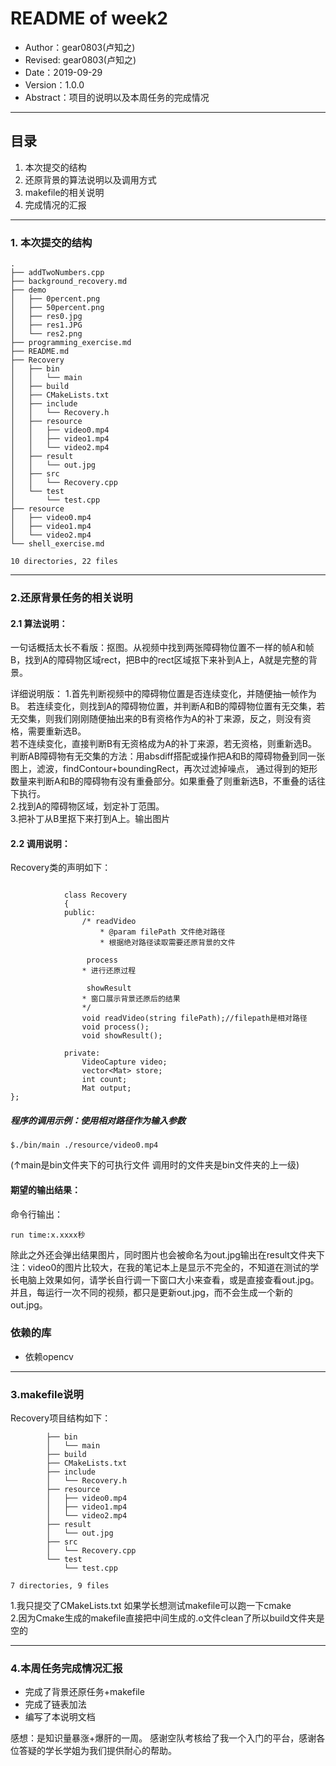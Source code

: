 # README of week2
- Author：gear0803(卢知之)
- Revised: gear0803(卢知之)
- Date：2019-09-29
- Version：1.0.0
- Abstract：项目的说明以及本周任务的完成情况

---

## 目录
 1. 本次提交的结构
 2. 还原背景的算法说明以及调用方式
 3. makefile的相关说明
 4. 完成情况的汇报
 
----
### 1. 本次提交的结构
```
.
├── addTwoNumbers.cpp
├── background_recovery.md
├── demo
│   ├── 0percent.png
│   ├── 50percent.png
│   ├── res0.jpg
│   ├── res1.JPG
│   └── res2.png
├── programming_exercise.md
├── README.md
├── Recovery
│   ├── bin
│   │   └── main
│   ├── build
│   ├── CMakeLists.txt
│   ├── include
│   │   └── Recovery.h
│   ├── resource
│   │   ├── video0.mp4
│   │   ├── video1.mp4
│   │   └── video2.mp4
│   ├── result
│   │   └── out.jpg
│   ├── src
│   │   └── Recovery.cpp
│   └── test
│       └── test.cpp
├── resource
│   ├── video0.mp4
│   ├── video1.mp4
│   └── video2.mp4
└── shell_exercise.md

10 directories, 22 files

```
----

### 2.还原背景任务的相关说明
#### 2.1 算法说明：
一句话概括太长不看版：抠图。从视频中找到两张障碍物位置不一样的帧A和帧B，找到A的障碍物区域rect，把B中的rect区域抠下来补到A上，A就是完整的背景。
 
详细说明版：
1.首先判断视频中的障碍物位置是否连续变化，并随便抽一帧作为B。
若连续变化，则找到A的障碍物位置，并判断A和B的障碍物位置有无交集，若无交集，则我们刚刚随便抽出来的B有资格作为A的补丁来源，反之，则没有资格，需要重新选B。  
若不连续变化，直接判断B有无资格成为A的补丁来源，若无资格，则重新选B。  
判断AB障碍物有无交集的方法：用absdiff搭配或操作把A和B的障碍物叠到同一张图上，滤波，findContour+boundingRect，再次过滤掉噪点， 通过得到的矩形数量来判断A和B的障碍物有没有重叠部分。如果重叠了则重新选B，不重叠的话往下执行。  
2.找到A的障碍物区域，划定补丁范围。  
3.把补丁从B里抠下来打到A上。输出图片  
     

#### 2.2 调用说明：
Recovery类的声明如下： 
```

            class Recovery
            {
            public:
            	/* readVideo
            		* @param filePath 文件绝对路径
            		* 根据绝对路径读取需要还原背景的文件
     
            	 process
            	* 进行还原过程

            	 showResult
            	* 窗口展示背景还原后的结果
            	*/
            	void readVideo(string filePath);//filepath是相对路径
            	void process();
            	void showResult();
            
            private:
            	VideoCapture video;
            	vector<Mat> store;
            	int count;
            	Mat output;
};
```
##### 程序的调用示例：使用**相对路径**作为输入参数
```
$./bin/main ./resource/video0.mp4
```
(↑main是bin文件夹下的可执行文件 调用时的文件夹是bin文件夹的上一级)
#### 期望的输出结果：
命令行输出：
```
run time:x.xxxx秒  
```

除此之外还会弹出结果图片，同时图片也会被命名为out.jpg输出在result文件夹下
注：video0的图片比较大，在我的笔记本上是显示不完全的，不知道在测试的学长电脑上效果如何，请学长自行调一下窗口大小来查看，或是直接查看out.jpg。并且，每运行一次不同的视频，都只是更新out.jpg，而不会生成一个新的out.jpg。

### 依赖的库
- 依赖opencv 


----
### 3.makefile说明
Recovery项目结构如下：
```        
        ├── bin
        │   └── main
        ├── build
        ├── CMakeLists.txt
        ├── include
        │   └── Recovery.h
        ├── resource
        │   ├── video0.mp4
        │   ├── video1.mp4
        │   └── video2.mp4
        ├── result
        │   └── out.jpg
        ├── src
        │   └── Recovery.cpp
        └── test
            └── test.cpp

7 directories, 9 files
```
1.我只提交了CMakeLists.txt  如果学长想测试makefile可以跑一下cmake  
2.因为Cmake生成的makefile直接把中间生成的.o文件clean了所以build文件夹是空的

----
### 4.本周任务完成情况汇报

 - 完成了背景还原任务+makefile
 - 完成了链表加法
 - 编写了本说明文档

感想：是知识量暴涨+爆肝的一周。
感谢空队考核给了我一个入门的平台，感谢各位答疑的学长学姐为我们提供耐心的帮助。


